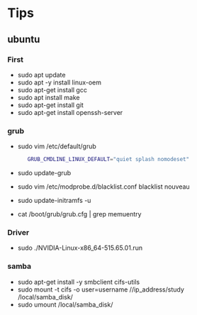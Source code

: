 # Tips

## ubuntu
### First
- sudo apt update
- sudo apt -y install linux-oem
- sudo apt-get install gcc
- sudo apt install make
- sudo apt-get install git
- sudo apt-get install openssh-server

### grub
- sudo vim /etc/default/grub
  ```bash
     GRUB_CMDLINE_LINUX_DEFAULT="quiet splash nomodeset"
  ```
  
- sudo update-grub

- sudo vim /etc/modprobe.d/blacklist.conf
  blacklist nouveau
- sudo update-initramfs -u

- cat /boot/grub/grub.cfg | grep memuentry

### Driver
- sudo ./NVIDIA-Linux-x86_64-515.65.01.run

### samba
- sudo apt-get install -y smbclient cifs-utils
- sudo mount -t cifs -o user=username  //ip_address/study  /local/samba_disk/
- sudo umount /local/samba_disk/



